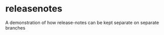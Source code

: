 releasenotes
============

A demonstration of how release-notes can be kept separate on separate branches

